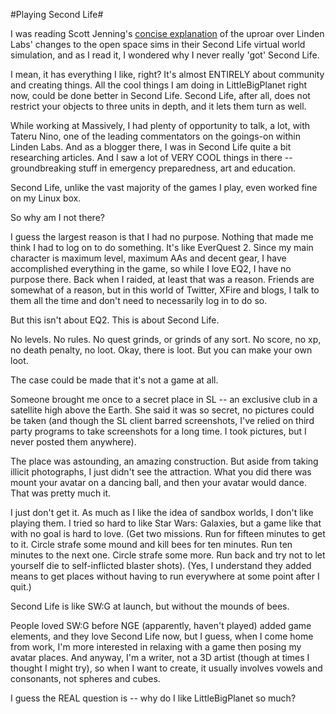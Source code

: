 #Playing Second Life#

I was reading Scott Jenning's [concise explanation](http://brokentoys.org/2008/11/03/second-life-users-furious-over-barely-understandable-controversy/) of the uproar over Linden Labs' changes to the open space sims in their Second Life virtual world simulation, and as I read it, I wondered why I never really 'got' Second Life.

I mean, it has everything I like, right? It's almost ENTIRELY about community and creating things. All the cool things I am doing in LittleBigPlanet right now, could be done better in Second Life. Second Life, after all, does not restrict your objects to three units in depth, and it lets them turn as well.

While working at Massively, I had plenty of opportunity to talk, a lot, with Tateru Nino, one of the leading commentators on the goings-on within Linden Labs. And as a blogger there, I was in Second Life quite a bit researching articles. And I saw a lot of VERY COOL things in there -- groundbreaking stuff in emergency preparedness, art and education.

Second Life, unlike the vast majority of the games I play, even worked fine on my Linux box.

So why am I not there?

I guess the largest reason is that I had no purpose. Nothing that made me think I had to log on to do something. It's like EverQuest 2. Since my main character is maximum level, maximum AAs and decent gear, I have accomplished everything in the game, so while I love EQ2, I have no purpose there. Back when I raided, at least that was a reason. Friends are somewhat of a reason, but in this world of Twitter, XFire and blogs, I talk to them all the time and don't need to necessarily log in to do so.

But this isn't about EQ2. This is about Second Life.

No levels. No rules. No quest grinds, or grinds of any sort. No score, no xp, no death penalty, no loot. Okay, there is loot. But you can make your own loot.

The case could be made that it's not a game at all.

Someone brought me once to a secret place in SL -- an exclusive club in a satellite high above the Earth. She said it was so secret, no pictures could be taken (and though the SL client barred screenshots, I've relied on third party programs to take screenshots for a long time. I took pictures, but I never posted them anywhere).

The place was astounding, an amazing construction. But aside from taking illicit photographs, I just didn't see the attraction. What you did there was mount your avatar on a dancing ball, and then your avatar would dance. That was pretty much it.

I just don't get it. As much as I like the idea of sandbox worlds, I don't like playing them. I tried so hard to like Star Wars: Galaxies, but a game like that with no goal is hard to love. (Get two missions. Run for fifteen minutes to get to it. Circle strafe some mound and kill bees for ten minutes. Run ten minutes to the next one. Circle strafe some more. Run back and try not to let yourself die to self-inflicted blaster shots). (Yes, I understand they added means to get places without having to run everywhere at some point after I quit.)

Second Life is like SW:G at launch, but without the mounds of bees.

People loved SW:G before NGE (apparently, haven't played) added game elements, and they love Second Life now, but I guess, when I come home from work, I'm more interested in relaxing with a game then posing my avatar places. And anyway, I'm a writer, not a 3D artist (though at times I thought I might try), so when I want to create, it usually involves vowels and consonants, not spheres and cubes.

I guess the REAL question is -- why do I like LittleBigPlanet so much?

